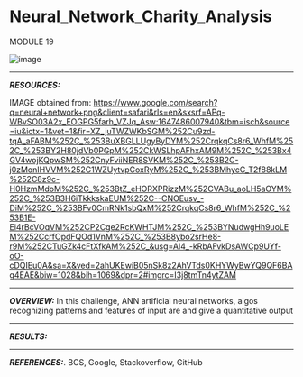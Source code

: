 # Neural_Network_Charity_Analysis
MODULE 19

![image](https://user-images.githubusercontent.com/90135381/158728342-b5af1520-0e50-4350-b6a7-67d94aaba4cf.png)


_____________
***RESOURCES:***

IMAGE obtained from: https://www.google.com/search?q=neural+network+png&client=safari&rls=en&sxsrf=APq-WBvSO03A2x_EOGPG5farh_VZJq_Asw:1647486007940&tbm=isch&source=iu&ictx=1&vet=1&fir=XZ_juTWZWKbSGM%252Cu9zd-tqA_aFABM%252C_%253BuXBGLLUgyByDYM%252CrqkqCs8r6_WhfM%252C_%253BY2H80jdVb0PGpM%252CkWSLhpAFhxAM9M%252C_%253Bx4GV4wojKQpwSM%252CnyFviiNER8SVKM%252C_%253B2C-j0zMonIHVVM%252C1WZUytvpCoxRyM%252C_%253BMhycC_T2f88kLM%252C8z9c-H0HzmMdoM%252C_%253BtZ_eHORXPRizzM%252CVABu_aoLH5aOYM%252C_%253B3H6iTkkkskaEUM%252C--CNOEusv_-DiM%252C_%253BFv0CmRNk1sbQxM%252CrqkqCs8r6_WhfM%252C_%253B1E-Ei4rBcVOqVM%252CP2Cge2RcKWHTJM%252C_%253BYNudwgHh9uoLEM%252CcrfOpdFQOd1VnM%252C_%253B8ybo2srHe8-r9M%252CTuGZk4cFtXfkAM%252C_&usg=AI4_-kRbAFvkDsAWCp9UYf-oO-cDQIEu0A&sa=X&ved=2ahUKEwiB05nSk8z2AhVTds0KHYWyBwYQ9QF6BAg4EAE&biw=1028&bih=1069&dpr=2#imgrc=I3j8tmTn4ytZAM


______________
***OVERVIEW:***
 In this challenge, 
 ANN artificial neural networks, algos recognizing patterns and features of input are and give a quantitative output
 
 
 
 
 
 


______________
***RESULTS:***


_______________
***REFERENCES:***. BCS, Google, Stackoverflow, GitHub
